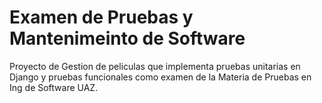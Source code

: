 # Examen de Pruebas y Mantenimeinto de Software

Proyecto de Gestion de peliculas que implementa pruebas unitarias en Django y
pruebas funcionales como examen de la Materia de Pruebas en Ing de Software UAZ.
